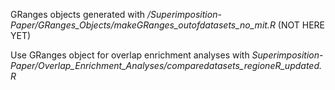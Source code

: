 GRanges objects generated with */Superimposition-Paper/GRanges_Objects/makeGRanges_outofdatasets_no_mit.R* (NOT HERE YET)

Use GRanges object for overlap enrichment analyses with *Superimposition-Paper/Overlap_Enrichment_Analyses/comparedatasets_regioneR_updated.R*
